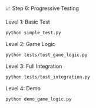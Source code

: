 📈 Step 6: Progressive Testing


Level 1: Basic Test

```bash
python simple_test.py
```

Level 2: Game Logic

```bash
python tests/test_game_logic.py
```

Level 3: Full Integration

```bash
python tests/test_integration.py
```

Level 4: Demo

```bash
python demo_game_logic.py
```


